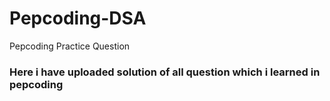 # Pepcoding-DSA
Pepcoding Practice Question


### Here i have uploaded solution of all question which i learned in pepcoding
